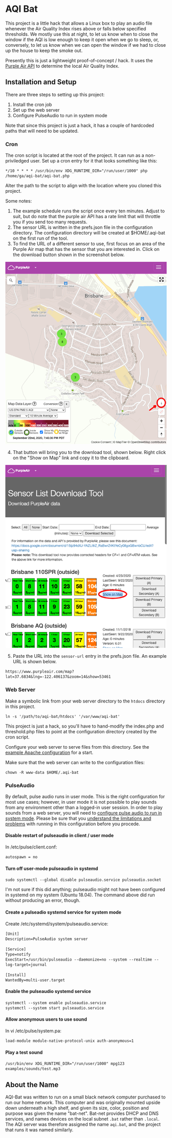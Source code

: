 # AQI Bat

This project is a little hack that allows a Linux box to play an audio file whenever the Air Quality Index rises above or falls below specified thresholds. We mostly use this at night, to let us know when to close the window if the AQI is low enough to keep it open when we go to sleep, or, conversely, to let us know when we can open the window if we had to close up the house to keep the smoke out.

Presently this is just a lightweight proof-of-concept / hack. It uses the [Purple Air API](https://www.purpleair.com/sensorlist) to determine the local Air Quality Index.

## Installation and Setup

There are three steps to setting up this project:

1. Install the cron job
2. Set up the web server
3. Configure PulseAudio to run in system mode

Note that since this project is just a hack, it has a couple of hardcoded paths that will need to be updated.

### Cron

The cron script is located at the root of the project. It can run as a non-priviledged user. Set up a cron entry for it that looks something like this:
```
*/10 * * * * /usr/bin/env XDG_RUNTIME_DIR="/run/user/1000" php /home/ga/aqi-bat/aqi-bat.php
```
Alter the path to the script to align with the location where you cloned this project.

Some notes:

1. The example schedule runs the script once every ten minutes. Adjust to suit, but do note that the purple air API has a rate limit that will throttle you if you send too many requests.
2. The sensor URL is written in the prefs.json file in the configuration directory. The configuration directory will be created at $HOME/.aqi-bat on the first run of the tool.
3. To find the URL of a different sensor to use, first focus on an area of the Purple Air map that has the sensor that you are interested in. Click on the download button shown in the screenshot below.

![Purple Air Download Button](docs/img/purple-air-download-btn.png)

4. That button will bring you to the download tool, shown below. Right click on the "Show on Map" link and copy it to the clipboard.

![Purple Air Download Tool](docs/img/purple-air-download-tool.png)

5. Paste the URL into the `sensor-url` entry in the prefs.json file. An example URL is shown below.
```
https://www.purpleair.com/map?lat=37.6834&lng=-122.406137&zoom=14&show=53461
```

### Web Server

Make a symbolic link from your web server directory to the `htdocs` directory in this project.
```
ln -s '/path/to/aqi-bat/htdocs' '/var/www/aqi-bat'
```
This project is just a hack, so you'll have to hand-modify the index.php and threshold.php files to point at the configuration directory created by the cron script.

Configure your web server to serve files from this directory. See the [example Apache configuration](examples/apache2/aqi.bat.conf) for a start.

Make sure that the web server can write to the configuration files:
```
chown -R www-data $HOME/.aqi-bat
```

### PulseAudio

By default, pulse audio runs in user mode. This is the right configuration for most use cases; however, in user mode it is not possible to play sounds from any environment other than a logged-in user session. In order to play sounds from a web server, you will need to [configure pulse audio to run in system mode](https://www.freedesktop.org/wiki/Software/PulseAudio/Documentation/User/SystemWide/). Please be sure that you [understand the limitations and problems](https://www.freedesktop.org/wiki/Software/PulseAudio/Documentation/User/WhatIsWrongWithSystemWide/) with running in this configuration before you procede.

#### Disable restart of pulseaudio in client / user mode

In /etc/pulse/client.conf:
```
autospawn = no
```

#### Turn off user-mode pulseaudio in systemd
```
sudo systemctl --global disable pulseaudio.service pulseaudio.socket
```
I'm not sure if this did anything; pulseaudio might not have been configured in systemd on my system (Ubuntu 18.04). The command above did run without producing an error, though.

#### Create a pulseadio systemd service for system mode

Create /etc/systemd/system/pulseaudio.service:
```
[Unit]
Description=PulseAudio system server

[Service]
Type=notify
ExecStart=/usr/bin/pulseaudio --daemonize=no --system --realtime --log-target=journal

[Install]
WantedBy=multi-user.target
```

#### Enable the pulseaudio systemd service 
``` 
systemctl --system enable pulseaudio.service
systemctl --system start pulseaudio.service
```
#### Allow anonymous users to use sound

In vi /etc/pulse/system.pa:
```
load-module module-native-protocol-unix auth-anonymous=1
```

#### Play a test sound
```
/usr/bin/env XDG_RUNTIME_DIR="/run/user/1000" mpg123 examples/sounds/test.mp3
```

## About the Name

AQI-Bat was written to run on a small black network computer purchased to run our home network. This computer and was originally mounted upside down underneath a high shelf, and given its size, color, position and purpose was given the name "bat-net". Bat-net provides DHCP and DNS services, and names devices on the local subnet `.bat` rather than `.local`. The AQI server was therefore assigned the name `aqi.bat`, and the project that runs it was named similarly.
